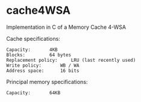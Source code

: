 # cache4WSA
Implementation in C of a Memory Cache 4-WSA

Cache specifications:

	Capacity: 		4KB
	Blocks: 		64 bytes
	Replacement policy: 	LRU (last recently used)
	Write policy: 		WB / WA
	Address space: 		16 bits

Principal memory specifications:

	Capacity: 		64KB